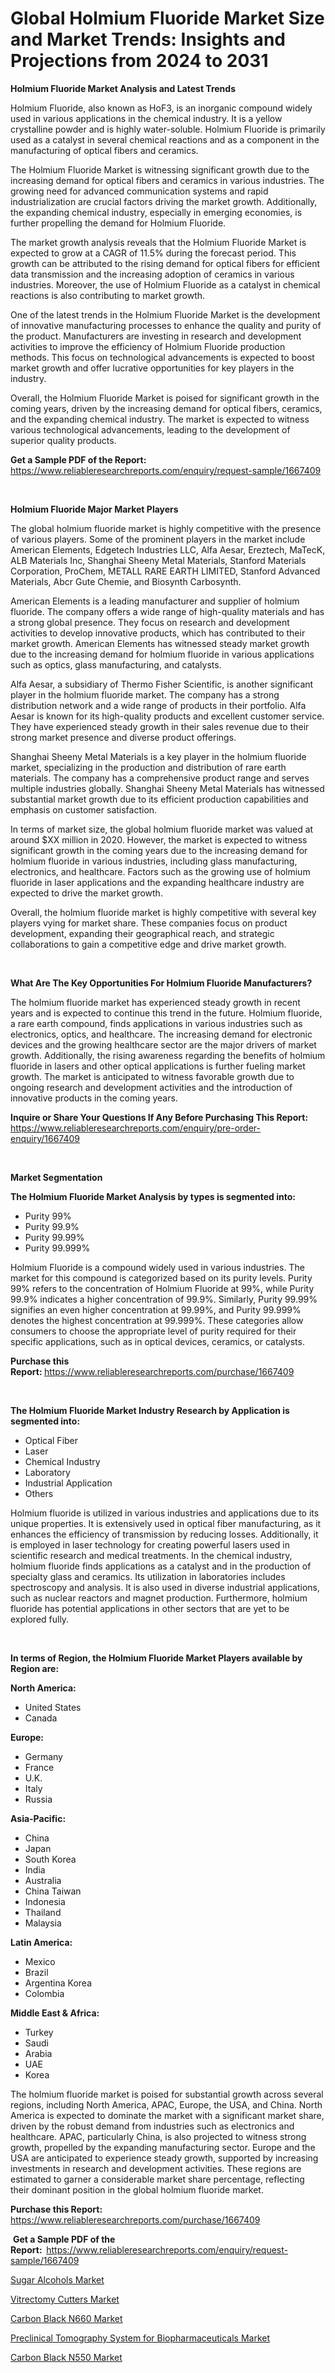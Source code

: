 <p><h1>Global Holmium Fluoride Market Size and Market Trends: Insights and Projections from 2024 to 2031</h1></p><p><strong>Holmium Fluoride Market Analysis and Latest Trends</strong></p>
<p><p>Holmium Fluoride, also known as HoF3, is an inorganic compound widely used in various applications in the chemical industry. It is a yellow crystalline powder and is highly water-soluble. Holmium Fluoride is primarily used as a catalyst in several chemical reactions and as a component in the manufacturing of optical fibers and ceramics.</p><p>The Holmium Fluoride Market is witnessing significant growth due to the increasing demand for optical fibers and ceramics in various industries. The growing need for advanced communication systems and rapid industrialization are crucial factors driving the market growth. Additionally, the expanding chemical industry, especially in emerging economies, is further propelling the demand for Holmium Fluoride.</p><p>The market growth analysis reveals that the Holmium Fluoride Market is expected to grow at a CAGR of 11.5% during the forecast period. This growth can be attributed to the rising demand for optical fibers for efficient data transmission and the increasing adoption of ceramics in various industries. Moreover, the use of Holmium Fluoride as a catalyst in chemical reactions is also contributing to market growth.</p><p>One of the latest trends in the Holmium Fluoride Market is the development of innovative manufacturing processes to enhance the quality and purity of the product. Manufacturers are investing in research and development activities to improve the efficiency of Holmium Fluoride production methods. This focus on technological advancements is expected to boost market growth and offer lucrative opportunities for key players in the industry.</p><p>Overall, the Holmium Fluoride Market is poised for significant growth in the coming years, driven by the increasing demand for optical fibers, ceramics, and the expanding chemical industry. The market is expected to witness various technological advancements, leading to the development of superior quality products.</p></p>
<p><strong>Get a Sample PDF of the Report:&nbsp;</strong> <a href="https://www.reliableresearchreports.com/enquiry/request-sample/1667409">https://www.reliableresearchreports.com/enquiry/request-sample/1667409</a></p>
<p>&nbsp;</p>
<p><strong>Holmium Fluoride Major Market Players</strong></p>
<p><p>The global holmium fluoride market is highly competitive with the presence of various players. Some of the prominent players in the market include American Elements, Edgetech Industries LLC, Alfa Aesar, Ereztech, MaTecK, ALB Materials Inc, Shanghai Sheeny Metal Materials, Stanford Materials Corporation, ProChem, METALL RARE EARTH LIMITED, Stanford Advanced Materials, Abcr Gute Chemie, and Biosynth Carbosynth.</p><p>American Elements is a leading manufacturer and supplier of holmium fluoride. The company offers a wide range of high-quality materials and has a strong global presence. They focus on research and development activities to develop innovative products, which has contributed to their market growth. American Elements has witnessed steady market growth due to the increasing demand for holmium fluoride in various applications such as optics, glass manufacturing, and catalysts.</p><p>Alfa Aesar, a subsidiary of Thermo Fisher Scientific, is another significant player in the holmium fluoride market. The company has a strong distribution network and a wide range of products in their portfolio. Alfa Aesar is known for its high-quality products and excellent customer service. They have experienced steady growth in their sales revenue due to their strong market presence and diverse product offerings.</p><p>Shanghai Sheeny Metal Materials is a key player in the holmium fluoride market, specializing in the production and distribution of rare earth materials. The company has a comprehensive product range and serves multiple industries globally. Shanghai Sheeny Metal Materials has witnessed substantial market growth due to its efficient production capabilities and emphasis on customer satisfaction.</p><p>In terms of market size, the global holmium fluoride market was valued at around $XX million in 2020. However, the market is expected to witness significant growth in the coming years due to the increasing demand for holmium fluoride in various industries, including glass manufacturing, electronics, and healthcare. Factors such as the growing use of holmium fluoride in laser applications and the expanding healthcare industry are expected to drive the market growth.</p><p>Overall, the holmium fluoride market is highly competitive with several key players vying for market share. These companies focus on product development, expanding their geographical reach, and strategic collaborations to gain a competitive edge and drive market growth.</p></p>
<p>&nbsp;</p>
<p><strong>What Are The Key Opportunities For Holmium Fluoride Manufacturers?</strong></p>
<p><p>The holmium fluoride market has experienced steady growth in recent years and is expected to continue this trend in the future. Holmium fluoride, a rare earth compound, finds applications in various industries such as electronics, optics, and healthcare. The increasing demand for electronic devices and the growing healthcare sector are the major drivers of market growth. Additionally, the rising awareness regarding the benefits of holmium fluoride in lasers and other optical applications is further fueling market growth. The market is anticipated to witness favorable growth due to ongoing research and development activities and the introduction of innovative products in the coming years.</p></p>
<p><strong>Inquire or Share Your Questions If Any Before Purchasing This Report:</strong> <a href="https://www.reliableresearchreports.com/enquiry/pre-order-enquiry/1667409">https://www.reliableresearchreports.com/enquiry/pre-order-enquiry/1667409</a></p>
<p>&nbsp;</p>
<p><strong>Market Segmentation</strong></p>
<p><strong>The Holmium Fluoride Market Analysis by types is segmented into:</strong></p>
<p><ul><li>Purity 99%</li><li>Purity 99.9%</li><li>Purity 99.99%</li><li>Purity 99.999%</li></ul></p>
<p><p>Holmium Fluoride is a compound widely used in various industries. The market for this compound is categorized based on its purity levels. Purity 99% refers to the concentration of Holmium Fluoride at 99%, while Purity 99.9% indicates a higher concentration of 99.9%. Similarly, Purity 99.99% signifies an even higher concentration at 99.99%, and Purity 99.999% denotes the highest concentration at 99.999%. These categories allow consumers to choose the appropriate level of purity required for their specific applications, such as in optical devices, ceramics, or catalysts.</p></p>
<p><strong>Purchase this Report:&nbsp;</strong><a href="https://www.reliableresearchreports.com/purchase/1667409">https://www.reliableresearchreports.com/purchase/1667409</a></p>
<p>&nbsp;</p>
<p><strong>The Holmium Fluoride Market Industry Research by Application is segmented into:</strong></p>
<p><ul><li>Optical Fiber</li><li>Laser</li><li>Chemical Industry</li><li>Laboratory</li><li>Industrial Application</li><li>Others</li></ul></p>
<p><p>Holmium fluoride is utilized in various industries and applications due to its unique properties. It is extensively used in optical fiber manufacturing, as it enhances the efficiency of transmission by reducing losses. Additionally, it is employed in laser technology for creating powerful lasers used in scientific research and medical treatments. In the chemical industry, holmium fluoride finds applications as a catalyst and in the production of specialty glass and ceramics. Its utilization in laboratories includes spectroscopy and analysis. It is also used in diverse industrial applications, such as nuclear reactors and magnet production. Furthermore, holmium fluoride has potential applications in other sectors that are yet to be explored fully.</p></p>
<p>&nbsp;</p>
<p><strong>In terms of Region, the Holmium Fluoride Market Players available by Region are:</strong></p>
<p>
    <p> <strong> North America: </strong>
        <ul>
            <li>United States</li>
            <li>Canada</li>
        </ul>
        </p> 
    <p> <strong> Europe: </strong>
        <ul>
            <li>Germany</li>
            <li>France</li>
            <li>U.K.</li>
            <li>Italy</li>
            <li>Russia</li>
        </ul>
        </p> 
    <p> <strong> Asia-Pacific: </strong>
        <ul>
            <li>China</li>
            <li>Japan</li>
            <li>South Korea</li>
            <li>India</li>
            <li>Australia</li>
            <li>China Taiwan</li>
            <li>Indonesia</li>
            <li>Thailand</li>
            <li>Malaysia</li>
        </ul>
        </p> 
    <p> <strong> Latin America: </strong>
        <ul>
            <li>Mexico</li>
            <li>Brazil</li>
            <li>Argentina Korea</li>
            <li>Colombia</li>
        </ul>
        </p> 
    <p> <strong> Middle East & Africa: </strong>
        <ul>
            <li>Turkey</li>
            <li>Saudi</li>
            <li>Arabia</li>
            <li>UAE</li>
            <li>Korea</li>
        </ul>
    </p>
    </p>
<p><p>The holmium fluoride market is poised for substantial growth across several regions, including North America, APAC, Europe, the USA, and China. North America is expected to dominate the market with a significant market share, driven by the robust demand from industries such as electronics and healthcare. APAC, particularly China, is also projected to witness strong growth, propelled by the expanding manufacturing sector. Europe and the USA are anticipated to experience steady growth, supported by increasing investments in research and development activities. These regions are estimated to garner a considerable market share percentage, reflecting their dominant position in the global holmium fluoride market.</p></p>
<p><strong>Purchase this Report: </strong><a href="https://www.reliableresearchreports.com/purchase/1667409">https://www.reliableresearchreports.com/purchase/1667409</a></p>
<p>&nbsp;<strong>Get a Sample PDF of the Report:&nbsp;&nbsp;</strong><a href="https://www.reliableresearchreports.com/enquiry/request-sample/1667409">https://www.reliableresearchreports.com/enquiry/request-sample/1667409</a></p>
<p><strong></strong></p>
<p><p><a href="https://medium.com/@lomawitting/sugar-alcohols-market-furnishes-information-on-market-share-market-trends-and-market-growth-1dc9f812d4fd">Sugar Alcohols Market</a></p><p><a href="https://github.com/josesg55/Market-Research-Report-List-1/blob/main/vitrectomy-cutters-market.md">Vitrectomy Cutters Market</a></p><p><a href="https://medium.com/@lomawitting/carbon-black-n660-market-size-cagr-trends-2024-2030-e0699c649b7c">Carbon Black N660 Market</a></p><p><a href="https://github.com/jaidynmorantestelletmjzya/Market-Research-Report-List-1/blob/main/preclinical-tomography-system-for-biopharmaceuticals-market.md">Preclinical Tomography System for Biopharmaceuticals Market</a></p><p><a href="https://medium.com/@lomawitting/carbon-black-n550-market-size-market-outlook-and-market-forecast-2024-to-2031-b19c15481418">Carbon Black N550 Market</a></p></p>